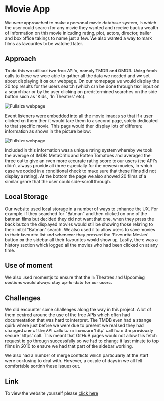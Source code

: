 # Movie App

We were approached to make a personal movie database system, in which the user could search for any movie they wanted and receive back a wealth of information on this movie inlcuding rating, plot, actors, director, trailer and box office takings to name just a few. We also wanted a way to mark films as favourites to be watched later.

## Approach

To do this we utilised two free API's, namely TMDB and OMDB. Using fetch calls to these we were able to gather all the data we needed and we set about displaying it on our webpage. On our homepage we would display the 20 top results for the users search (which can be done through text input on a search bar or by the user clicking on predetermined searches on the side button such as 'Kids', 'In Theatres' etc).

![Fullsize webpage](./assets/img/joelcronin.github.io_effective-computing-machine_index.html.png)

Event listeners were embedded into all the movie images so that if a user clicked on them then it would take them to a second page, solely dedicated to that specific movie. This page would then display lots of different information as shown in the picture below:

![Fullsize webpage](./assets/img/morbius%20.png)

Included in this information was a unique rating system whereby we took the average of IMDB, MetaCritic and Rotten Tomatoes and averaged the three out to give an even more accurate rating score to our users (the API's didn't always provide all three especially for the newest movies, in which case we coded in a conditional check to make sure that these films did not display a rating). At the bottom the page we also showed 20 films of a similar genre that the user could side-scroll through.

## Local Storage

Our website used local storage in a number of ways to enhance the UX. For example, if they searched for "Batman" and then clicked on one of the batman films but decided they did not want that one, when they press the back button the displayed movies would still be showing those relating to their initial "Batman" search. We also used it to allow users to save movies to their favourite list and whenever they pressed the 'Favourite Movies' button on the sidebar all their favourites would show up. Lastly, there was a history section which logged all the  movies who had been clicked on at any time.

## Use of moment

We also used momentjs to ensure that the In Theatres and Upcoming sections would always stay up-to-date for our users.

## Challenges

We did encounter some challenges along the way in this project. A lot of them centred around the use of the free APIs which often had documentation that was hard to interpret. The TMDB even had a strange quirk where just before we were due to present we realised they had changed one of the API calls to an insecure 'http' call from the previously secure 'https' call. This meant that GitHuB pages would not allow this fetch request to go through successfully so we had to change it last minute to top films in 2010 to ensure we had that part of the sidebar working.

We also had a number of merge conflicts which particularly at the start were confusing to deal with. However, a couple of days in we all felt comfortable sortinh these issues out.

## Link

To view the website yourself please [click here](https://joelcronin.github.io/effective-computing-machine/index.html)

